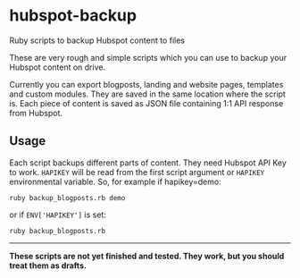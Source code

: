 # hubspot-backup

Ruby scripts to backup Hubspot content to files

These are very rough and simple scripts which you can use to backup your Hubspot content on drive.

Currently you can export blogposts, landing and website pages, templates and custom modules. They are saved in the same location where the script is. Each piece of content is saved as JSON file containing 1:1 API response from Hubspot.

## Usage

Each script backups different parts of content. They need Hubspot API Key to work. `HAPIKEY` will be read from the first script argument or `HAPIKEY` environmental variable. So, for example if hapikey=demo:

```
ruby backup_blogposts.rb demo
```

or if `ENV['HAPIKEY']` is set:

```
ruby backup_blogposts.rb
```

---

**These scripts are not yet finished and tested. They work, but you should treat them as drafts.**
